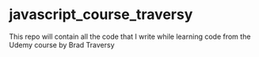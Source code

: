 # javascript_course_traversy
This repo will contain all the code that I write while learning code from the Udemy course by Brad Traversy
